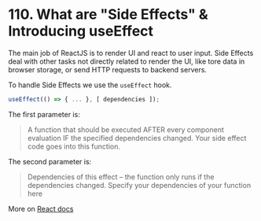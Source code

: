 # 110. What are "Side Effects" & Introducing useEffect

The main job of ReactJS is to render UI and react to user input. Side Effects deal with other tasks not directly related to render the UI, like tore data in browser storage, or send HTTP requests to backend servers.

To handle Side Effects we use the `useEffect` hook.

```javascript
useEffect(() => { ... }, [ dependencies ]);
```

The first parameter is:

> A function that should be executed AFTER every component evaluation IF the specified dependencies changed. Your side effect code goes into this function.

The second parameter is:

> Dependencies of this effect – the function only runs if the dependencies changed. Specify your dependencies of your function here

More on [React docs](https://reactjs.org/docs/hooks-effect.html)
